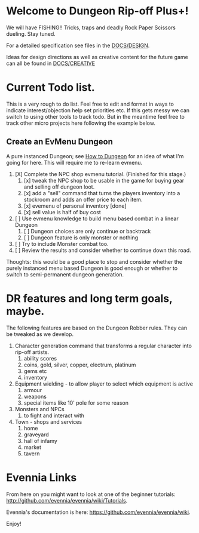 # Welcome to Dungeon Rip-off Plus+!

We will have FISHING!! Tricks, traps and deadly Rock Paper Scissors dueling.
Stay tuned.

For a detailed specification see files in the [DOCS/DESIGN](./DOCS/DESIGN/).

Ideas for design directions as well as creative content for the future game can all be found in [DOCS/CREATIVE](./DOCS/CREATIVE)

# Current Todo list. 
This is a very rough to do list.  Feel free to edit and format in ways to indicate interest/objection help set priorities etc. If this gets messy we can switch to using other tools to track todo.  But in the meantime feel free to track other micro projects here following the example below.

## Create an EvMenu Dungeon
  A pure instanced Dungeon; see [How to Dungeon](./DESIGN/howto_dungeon.md) for an idea of what I'm going for here. 
  This will require me to re-learn evmenu.
  
  1. [X] Complete the NPC shop evmenu tutorial. (Finished for this stage.)
      1. [x] tweak the NPC shop to be usable in the game for buying gear and selling off dungeon loot.
      2. [x] add a "sell" command that turns the players inventory into a stockroom and adds an offer price to each item.
        1. [x] evemenu of personal inventory [done]
        2. [x] sell value is half of buy cost
  1. [ ] Use evmenu knowledge to build menu based combat in a linear Dungeon
      1. [ ] Dungeon choices are only continue or backtrack
      2. [ ] Dungeon feature is only monster or nothing
  1. [ ] Try to include Monster combat too.
  1. [ ] Review the results and consider whether to continue down this road.
  
  Thoughts: this would be a good place to stop and consider whether the purely instanced menu based Dungeon is good enough or whether to switch to 
  semi-permanent dungeon generation.

# DR features and long term goals, maybe.
The following features are based on the Dungeon Robber rules. They can be tweaked as we develop.

  1. Character generation command that transforms a regular character into rip-off
    artists.
      1. ability scores
      1. coins, gold, silver, copper, electrum, platinum
      1. gems etc
      1. inventory
  2. Equipment wielding - to allow player to select which equipment is active
      1. armour
      1. weapons
      1. special items like 10' pole for some reason
  3. Monsters and NPCs
      1. to fight and interact with
  4. Town - shops and services
      1. home
      2. graveyard
      3. hall of infamy
      4. market
      5. tavern



# Evennia Links

From here on you might want to look at one of the beginner tutorials:
http://github.com/evennia/evennia/wiki/Tutorials.

Evennia's documentation is here:
https://github.com/evennia/evennia/wiki.

Enjoy!
